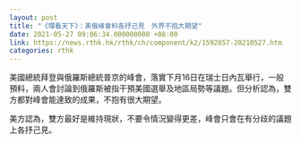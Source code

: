 ```yaml
---
layout: post
title: "《環看天下》：美俄峰會料各抒己見　外界不抱大期望"
date: 2021-05-27 09:06:34.000000000 +08:00
link: https://news.rthk.hk/rthk/ch/component/k2/1592857-20210527.htm
categories: rthk
---
```


美國總統拜登與俄羅斯總統普京的峰會，落實下月16日在瑞士日內瓦舉行，一般預料，兩人會討論到俄羅斯被指干預美國選舉及地區局勢等議題。但分析認為，雙方都對峰會能達致的成果，不抱有很大期望。

美方認為，雙方最好是維持現狀，不要令情況變得更差，峰會只會在有分歧的議題上各抒己見。

